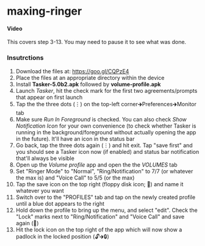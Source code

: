 # maxing-ringer

#### Video

This covers step 3-13. You may need to pause it to see what was done.

### Insutrctions
1. Download the files at: https://goo.gl/CQPzE4
2. Place the files at an appropriate directory within the device
3. Install **Tasker-5.0b2.apk** followed by **volume-profile.apk**
4. Launch *Tasker*, hit the check mark for the first two agreements/prompts that appear on first launch
5. Tap the the three dots (⋮) on the top-left corner🡲Preferences🡲Monitor tab
6. Make sure *Run In Foreground* is checked. You can also check *Show Notification Icon* for your own convenience (to check whether Tasker is running in the background/foreground without actually opening the app in the future). It'll have an icon in the status bar
7. Go back, tap the three dots again (⋮) and hit exit. Tap "save first" and you should see a Tasker icon now (if enabled) and status bar notification that'll always be visible
8. Open up the *Volume profile* app and open the the *VOLUMES* tab
9. Set "Ringer Mode" to "Normal", "Ring/Notification" to 7/7 (or whatever the max is) and "Voice Call" to 5/5 (or the max)
10. Tap the save icon on the top right (floppy disk icon; 💾) and name it whatever you want
11. Switch over to the "PROFILES" tab and tap on the newly created profile until a blue dot appears to the right 
12. Hold down the profile to bring up the menu, and select "edit". Check the "Lock" marks next to "Ring/Notification" and "Voice Call" and save again (💾)
13. Hit the lock icon on the top right of the app which will now show a padlock in the locked position (🔓🡲🔒)
